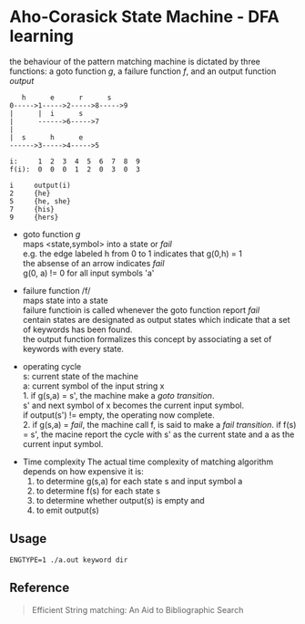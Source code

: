 Aho-Corasick State Machine - DFA learning
=========================================

the behaviour of the pattern matching machine is dictated by three functions: a goto function *g*, a failure function *f*, and an output function *output*


       h      e      r      s
    0----->1----->2----->8----->9
    |      |  i      s
    |      ------>6----->7
    |
    |  s      h      e
    ------>3----->4----->5

    i:     1  2  3  4  5  6  7  8  9
    f(i):  0  0  0  1  2  0  3  0  3

    i     output(i)
    2     {he}
    5     {he, she}
    7     {his}
    9     {hers}

* goto function *g*
</br>  maps <state,symbol> into a state or *fail*
</br>  e.g. the edge labeled h from 0 to 1 indicates that g(0,h) = 1
</br>  the absense of an arrow indicates *fail*
</br>  g(0, a) != 0 for all input symbols 'a'

* failure function /f/
</br>  maps state into a state
</br>  failure functioin is called whenever the goto function report *fail*
</br>  centain states are designated as output states which indicate that a set of keywords has been found.
</br>  the output function formalizes this concept by associating a set of keywords with every state.

+ operating cycle
</br>  s: current state of the machine
</br>  a: current symbol of the input string x
</br>  1. if g(s,a) = s', the machine make a _goto transition_.
</br>     s' and next symbol of x becomes the current input symbol.
</br>     if output(s') != empty, the operating now complete.
</br>  2. if g(s,a) = *fail*, the machine call f, is said to make a _fail transition_. if f(s) = s', the macine report the cycle with s' as the current state and a as the current input symbol.

* Time complexity
  The actual time complexity of matching algorithm depends on how expensive it is:
  1. to determine g(s,a) for each state s and input symbol a
  2. to determine f(s) for each state s
  3. to determine whether output(s) is empty and
  4. to emit output(s)

## Usage ##
``` shell
ENGTYPE=1 ./a.out keyword dir
```

## Reference

> Efficient String matching: An Aid to Bibliographic Search

